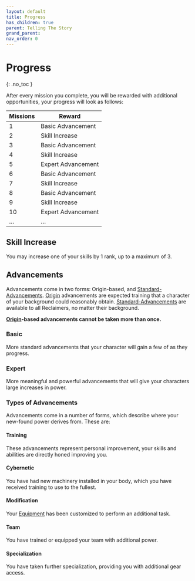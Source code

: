 ```yaml
---
layout: default
title: Progress
has_children: true
parent: Telling The Story
grand_parent: 
nav_order: 0
---
```

# Progress
{: .no_toc }

After every mission you complete, you will be rewarded with additional opportunities, your progress will look as follows:

| Missions | Reward             |
| -------- | ------------------ |
| 1        | Basic Advancement           |
| 2        | Skill Increase  |
| 3        | Basic Advancement           |
| 4        | Skill Increase  |
| 5        | Expert Advancement |
| 6        | Basic Advancement           |
| 7        | Skill Increase  |
| 8        | Basic Advancement           |
| 9        | Skill Increase  |
| 10       | Expert Advancement |
| …      | …                   |

## Skill Increase
You may increase one of your skills by 1 rank, up to a maximum of 3.
## Advancements
Advancements come in two forms: Origin-based, and [Standard-Advancements](Game/Standard-Advancements). [Origin](Game/Creating-A-Reclaimer#Origin) advancements are expected training that a character of your background could reasonably obtain. [Standard-Advancements](Game/Standard-Advancements) are available to all Reclaimers, no matter their background.

**[Origin](Game/Creating-A-Reclaimer#Origin)-based advancements cannot be taken more than once.**

### Basic
More standard advancements that your character will gain a few of as they progress.

### Expert
More meaningful and powerful advancements that will give your characters large increases in power.


### Types of Advancements
Advancements come in a number of forms, which describe where your new-found power derives from. These are:
#### Training
These advancements represent personal improvement, your skills and abilities are directly honed improving you.

#### Cybernetic
You have had new machinery installed in your body, which you have received training to use to the fullest.

#### Modification
Your [Equipment](Game/Core/Equipment) has been customized to perform an additional task.

#### Team
You have trained or equipped your team with additional power.

#### Specialization
You have taken further specialization, providing you with additional gear access.

